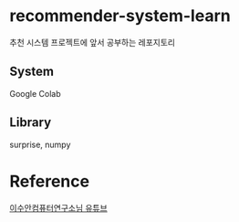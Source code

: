# recommender-system-learn
추천 시스템 프로젝트에 앞서 공부하는 레포지토리

## System

Google Colab

## Library

surprise, numpy

# Reference

[이수안컴퓨터연구소님 유튜브](https://www.youtube.com/watch?v=6TP51jvjLsE&t=336s)


